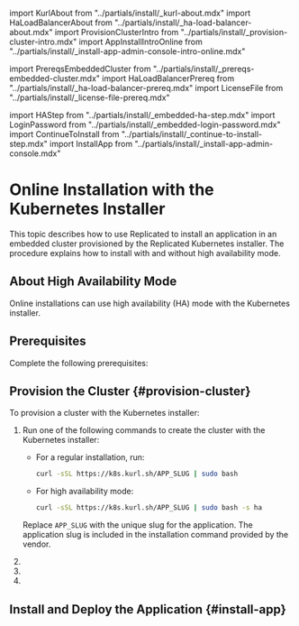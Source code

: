 import KurlAbout from "../partials/install/_kurl-about.mdx"
import HaLoadBalancerAbout from "../partials/install/_ha-load-balancer-about.mdx"
import ProvisionClusterIntro from "../partials/install/_provision-cluster-intro.mdx"
import AppInstallIntroOnline from "../partials/install/_install-app-admin-console-intro-online.mdx"

import PrereqsEmbeddedCluster from "../partials/install/_prereqs-embedded-cluster.mdx"
import HaLoadBalancerPrereq from "../partials/install/_ha-load-balancer-prereq.mdx"
import LicenseFile from "../partials/install/_license-file-prereq.mdx"

import HAStep from "../partials/install/_embedded-ha-step.mdx"
import LoginPassword from "../partials/install/_embedded-login-password.mdx"
import ContinueToInstall from "../partials/install/_continue-to-install-step.mdx"
import InstallApp from "../partials/install/_install-app-admin-console.mdx"

# Online Installation with the Kubernetes Installer

This topic describes how to use Replicated to install an application in an embedded cluster provisioned by the Replicated Kubernetes installer. The procedure explains how to install with and without high availability mode.

<KurlAbout/>

## About High Availability Mode

Online installations can use high availability (HA) mode with the Kubernetes installer.

<HaLoadBalancerAbout/>

## Prerequisites

Complete the following prerequisites:

<PrereqsEmbeddedCluster/>

<LicenseFile/>

<HaLoadBalancerPrereq/>

## Provision the Cluster {#provision-cluster}

<ProvisionClusterIntro/>

To provision a cluster with the Kubernetes installer:

1. Run one of the following commands to create the cluster with the Kubernetes installer:

    * For a regular installation, run:

      ```bash
      curl -sSL https://k8s.kurl.sh/APP_SLUG | sudo bash
      ```
    
    * For high availability mode:

      ```bash
      curl -sSL https://k8s.kurl.sh/APP_SLUG | sudo bash -s ha
      ```
    
    Replace `APP_SLUG` with the unique slug for the application. The application slug is included in the installation command provided by the vendor.

1. <HAStep/> 

1. <LoginPassword/>

1. <ContinueToInstall/>

## Install and Deploy the Application {#install-app} 

<AppInstallIntroOnline/>

<InstallApp/>